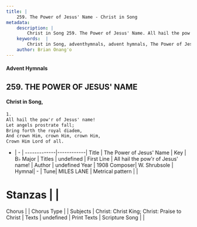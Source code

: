 ```yaml
---
title: |
    259. The Power of Jesus' Name - Christ in Song
metadata:
    description: |
        Christ in Song 259. The Power of Jesus' Name. All hail the pow'r of Jesus' name! Let angels prostrate fall; Bring forth the royal diadem, And crown Him, crown Him, crown Him, Crown Him Lord of all.
    keywords:  |
        Christ in Song, adventhymnals, advent hymnals, The Power of Jesus' Name, All hail the pow'r of Jesus' name!. 
    author: Brian Onang'o
---
```


#### Advent Hymnals
## 259. THE POWER OF JESUS' NAME
####  Christ in Song,

```txt
1.
All hail the pow'r of Jesus' name!
Let angels prostrate fall;
Bring forth the royal diadem,
And crown Him, crown Him, crown Him,
Crown Him Lord of all.

```

- |   -  |
-------------|------------|
Title | The Power of Jesus' Name |
Key | B♭ Major |
Titles | undefined |
First Line | All hail the pow'r of Jesus' name! |
Author | undefined
Year | 1908
Composer| W. Shrubsole |
Hymnal|  - |
Tune| MILES LANE |
Metrical pattern | |
# Stanzas |  |
Chorus |  |
Chorus Type |  |
Subjects | Christ: Christ King; Christ: Praise to Christ |
Texts | undefined |
Print Texts | 
Scripture Song |  |
    
